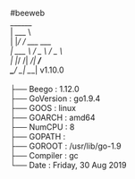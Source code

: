 #beeweb                      <br>
______                       <br>
| ___ \                      <br>
| |_/ /  ___   ___           <br>
| ___ \ / _ \ / _ \          <br>
| |_/ /|  __/|  __/          <br>
\____/  \___| \___| v1.10.0  <br>
<br>
├── Beego     : 1.12.0              <br>
├── GoVersion : go1.9.4             <br>
├── GOOS      : linux               <br>
├── GOARCH    : amd64               <br>
├── NumCPU    : 8                   <br>
├── GOPATH    :                     <br>
├── GOROOT    : /usr/lib/go-1.9     <br>
├── Compiler  : gc                  <br>
└── Date      : Friday, 30 Aug 2019 <br>
